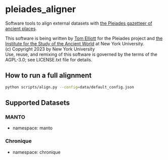 # pleiades_aligner

Software tools to align external datasets with [the Pleiades gazetteer of ancient places](https://pleiades.stoa.org).

This software is being written by [Tom Elliott](https://orcid.org/0000-0002-4114-6677) for the Pleiades project and [the Institute for the Study of the Ancient World](https://isaw.nyu.edu) at New York University.   
(c) Copyright 2023 by New York University   
Use, reuse, and remixing of this software is governed by the terms of the AGPL-3.0; see LICENSE.txt file for details.

## How to run a full alignment

```bash
python scripts/align.py --config=data/default_config.json
```

## Supported Datasets

### MANTO

- namespace: manto

### Chronique

- namespace: chronique
